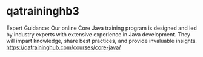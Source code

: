 # qatraininghb3
Expert Guidance: Our online Core Java training program is designed and led by industry experts with extensive experience in Java development. They will impart knowledge, share best practices, and provide invaluable insights.
https://qatraininghub.com/courses/core-java/
